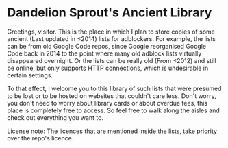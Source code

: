 # Dandelion Sprout's Ancient Library

Greetings, visitor. This is the place in which I plan to store copies of some ancient (Last updated in ≤2014) lists for adblockers. For example, the lists can be from old Google Code repos, since Google reorganised Google Code back in 2014 to the point where many old adblock lists virtually disappeared overnight. Or the lists can be really old (From ≤2012) and still be online, but only supports HTTP connections, which is undesirable in certain settings.

To that effect, I welcome you to this library of such lists that were presumed to be lost or to be hosted on websites that couldn't care less. Don't worry, you don't need to worry about library cards or about overdue fees, this place is completely free to access. So feel free to walk along the aisles and check out everything you want to.

License note: The licences that are mentioned inside the lists, take priority over the repo's licence.
